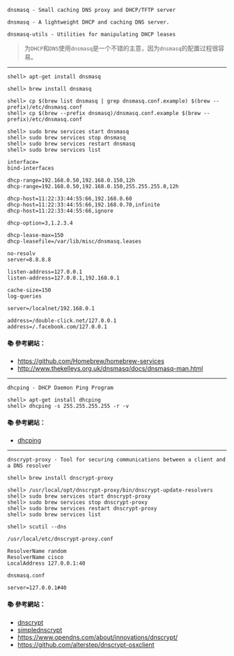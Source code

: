 `dnsmasq - Small caching DNS proxy and DHCP/TFTP server`

`dnsmasq - A lightweight DHCP and caching DNS server.`

`dnsmasq-utils - Utilities for manipulating DHCP leases`

> 为`DHCP`和`DNS`使用`dnsmasq`是一个不错的主意，因为`dnsmasq`的配置过程很容易。

---

```console
shell> apt-get install dnsmasq 

shell> brew install dnsmasq

shell> cp $(brew list dnsmasq | grep dnsmasq.conf.example) $(brew --prefix)/etc/dnsmasq.conf
shell> cp $(brew --prefix dnsmasq)/dnsmasq.conf.example $(brew --prefix)/etc/dnsmasq.conf

shell> sudo brew services start dnsmasq
shell> sudo brew services stop dnsmasq
shell> sudo brew services restart dnsmasq
shell> sudo brew services list
```

```
interface=
bind-interfaces

dhcp-range=192.168.0.50,192.168.0.150,12h
dhcp-range=192.168.0.50,192.168.0.150,255.255.255.0,12h

dhcp-host=11:22:33:44:55:66,192.168.0.60
dhcp-host=11:22:33:44:55:66,192.168.0.70,infinite
dhcp-host=11:22:33:44:55:66,ignore

dhcp-option=3,1.2.3.4

dhcp-lease-max=150
dhcp-leasefile=/var/lib/misc/dnsmasq.leases
```

```
no-resolv
server=8.8.8.8
```

```
listen-address=127.0.0.1
listen-address=127.0.0.1,192.168.0.1

cache-size=150
log-queries

server=/localnet/192.168.0.1

address=/double-click.net/127.0.0.1
address=/.facebook.com/127.0.0.1
```

#### :books: 參考網站：
- https://github.com/Homebrew/homebrew-services
- http://www.thekelleys.org.uk/dnsmasq/docs/dnsmasq-man.html

---

`dhcping - DHCP Daemon Ping Program`

```console
shell> apt-get install dhcping
shell> dhcping -s 255.255.255.255 -r -v  
```

#### :books: 參考網站：
- [dhcping](http://manpages.ubuntu.com/manpages/precise/man8/dhcping.8.html)

---

`dnscrypt-proxy - Tool for securing communications between a client and a DNS resolver`

```console
shell> brew install dnscrypt-proxy

shell> /usr/local/opt/dnscrypt-proxy/bin/dnscrypt-update-resolvers
shell> sudo brew services start dnscrypt-proxy
shell> sudo brew services stop dnscrypt-proxy
shell> sudo brew services restart dnscrypt-proxy
shell> sudo brew services list

shell> scutil --dns
```

`/usr/local/etc/dnscrypt-proxy.conf`
```
ResolverName random
ResolverName cisco
LocalAddress 127.0.0.1:40
```

`dnsmasq.conf`
```
server=127.0.0.1#40
```

#### :books: 參考網站：
- [dnscrypt](https://dnscrypt.org/)
- [simplednscrypt](https://simplednscrypt.org/)
- https://www.opendns.com/about/innovations/dnscrypt/
- https://github.com/alterstep/dnscrypt-osxclient
